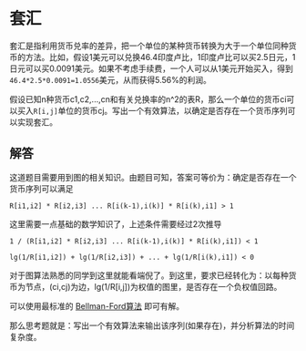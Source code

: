 # 套汇
套汇是指利用货币兑率的差异，把一个单位的某种货币转换为大于一个单位同种货币的方法。比如，假设1美元可以兑换46.4印度卢比，1印度卢比可以买2.5日元，1日元可以买0.0091美元。如果不考虑手续费，一个人可以从1美元开始买入，得到`46.4*2.5*0.0091=1.0556`美元，从而获得5.56%的利润。

假设已知n种货币c1,c2,...,cn和有关兑换率的n^2的表R，那么一个单位的货币ci可以买入`R[i,j]`单位的货币cj。写出一个有效算法，以确定是否存在一个货币序列可以实现套汇。

## 解答
这道题目需要用到图的相关知识。由题目可知，答案可等价为：确定是否存在一个货币序列可以满足

```
R[i1,i2] * R[i2,i3] ... R[i(k-1),i(k)] * R[i(k),i1] > 1
```

这里需要一点基础的数学知识了，上述条件需要经过2次推导

```
1 / (R[i1,i2] * R[i2,i3] ... R[i(k-1),i(k)] * R[i(k),i1]) < 1

lg(1/R[i1,i2]) + lg(1/R[i2,i3]) + ... + lg(1/R[i(k),i1]) < 0
```

对于图算法熟悉的同学到这里就能看端倪了。到这里，要求已经转化为：以每种货币为节点，(ci,cj)为边，lg(1/R[i,j])为权值的图里，是否存在一个负权值回路。

可以使用最标准的 [Bellman-Ford算法](http://zh.wikipedia.org/zh-cn/%E8%B4%9D%E5%B0%94%E6%9B%BC-%E7%A6%8F%E7%89%B9%E7%AE%97%E6%B3%95) 即可有解。

那么思考题就是：写出一个有效算法来输出该序列(如果存在)，并分析算法的时间复杂度。
